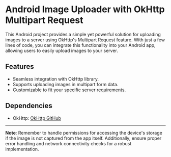 # Android Image Uploader with OkHttp Multipart Request

This Android project provides a simple yet powerful solution for uploading images to a server using OkHttp's Multipart Request feature. With just a few lines of code, you can integrate this functionality into your Android app, allowing users to easily upload images to your server.

## Features

- Seamless integration with OkHttp library.
- Supports uploading images in multipart form data.
- Customizable to fit your specific server requirements.

## Dependencies

- OkHttp: [OkHttp GitHub](https://github.com/square/okhttp)

---

**Note**: Remember to handle permissions for accessing the device's storage if the image is not captured from the app itself. Additionally, ensure proper error handling and network connectivity checks for a robust implementation.
